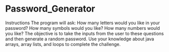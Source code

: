 # Password_Generator
Instructions The program will ask:  How many letters would you like in your password?  How many symbols would you like?  How many numbers would you like?  The objective is to take the inputs from the user to these questions and then generate a random password. Use your knowledge about java arrays, array lists, and loops to complete the challenge.
